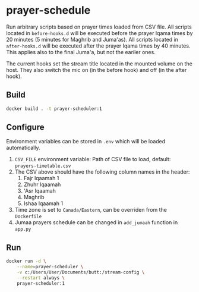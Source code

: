 # prayer-schedule

Run arbitrary scripts based on prayer times loaded from CSV file.
All scripts located in `before-hooks.d` will be executed before the prayer
Iqama times by 20 minutes (5 minutes for Maghrib and Juma'as).
All scripts located in `after-hooks.d` will be executed after the prayer
Iqama times by 40 minutes. This applies also to the final Juma'a, but not the
eariler ones.

The current hooks set the stream title located in the mounted volume on the host.
They also switch the mic on (in the before hook) and off (in the after hook).

## Build

```bash
docker build . -t prayer-scheduler:1
```

## Configure

Environment variables can be stored in `.env` which will be loaded automatically.

1. `CSV_FILE` environment variable: Path of CSV file to load, default: `prayers-timetable.csv`
1. The CSV above should have the following column names in the header: 
    1. Fajr Iqaamah 1
    1. Zhuhr Iqaamah
    1. 'Asr Iqaamah
    1. Maghrib
    1. Ishaa Iqaamah 1
1. Time zone is set to `Canada/Eastern`, can be overriden from the `Dockerfile`
1. Jumaa prayers schedule can be changed in `add_jumaah` function in `app.py` 

## Run

```bash
docker run -d \
    --name=prayer-scheduler \
    -v c:/Users/User/Documents/butt:/stream-config \
    --restart always \
    prayer-scheduler:1
```
